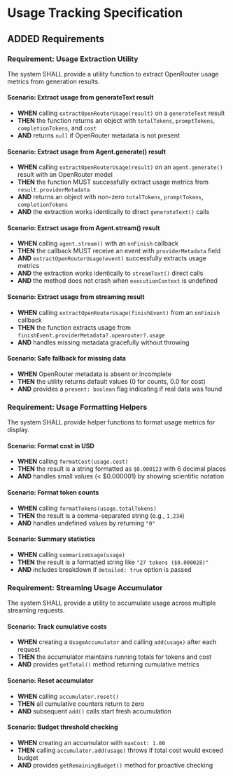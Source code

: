 # Usage Tracking Specification

## ADDED Requirements

### Requirement: Usage Extraction Utility

The system SHALL provide a utility function to extract OpenRouter usage metrics from generation results.

#### Scenario: Extract usage from generateText result

- **WHEN** calling `extractOpenRouterUsage(result)` on a `generateText` result
- **THEN** the function returns an object with `totalTokens`, `promptTokens`, `completionTokens`, and `cost`
- **AND** returns `null` if OpenRouter metadata is not present

#### Scenario: Extract usage from Agent.generate() result

- **WHEN** calling `extractOpenRouterUsage(result)` on an `agent.generate()` result with an OpenRouter model
- **THEN** the function MUST successfully extract usage metrics from `result.providerMetadata`
- **AND** returns an object with non-zero `totalTokens`, `promptTokens`, `completionTokens`
- **AND** the extraction works identically to direct `generateText()` calls

#### Scenario: Extract usage from Agent.stream() result

- **WHEN** calling `agent.stream()` with an `onFinish` callback
- **THEN** the callback MUST receive an event with `providerMetadata` field
- **AND** `extractOpenRouterUsage(event)` successfully extracts usage metrics
- **AND** the extraction works identically to `streamText()` direct calls
- **AND** the method does not crash when `executionContext` is undefined

#### Scenario: Extract usage from streaming result

- **WHEN** calling `extractOpenRouterUsage(finishEvent)` from an `onFinish` callback
- **THEN** the function extracts usage from `finishEvent.providerMetadata?.openrouter?.usage`
- **AND** handles missing metadata gracefully without throwing

#### Scenario: Safe fallback for missing data

- **WHEN** OpenRouter metadata is absent or incomplete
- **THEN** the utility returns default values (0 for counts, 0.0 for cost)
- **AND** provides a `present: boolean` flag indicating if real data was found

### Requirement: Usage Formatting Helpers

The system SHALL provide helper functions to format usage metrics for display.

#### Scenario: Format cost in USD

- **WHEN** calling `formatCost(usage.cost)`
- **THEN** the result is a string formatted as `$0.000123` with 6 decimal places
- **AND** handles small values (< $0.000001) by showing scientific notation

#### Scenario: Format token counts

- **WHEN** calling `formatTokens(usage.totalTokens)`
- **THEN** the result is a comma-separated string (e.g., `1,234`)
- **AND** handles undefined values by returning `"0"`

#### Scenario: Summary statistics

- **WHEN** calling `summarizeUsage(usage)`
- **THEN** the result is a formatted string like `"27 tokens ($0.000028)"`
- **AND** includes breakdown if `detailed: true` option is passed

### Requirement: Streaming Usage Accumulator

The system SHALL provide a utility to accumulate usage across multiple streaming requests.

#### Scenario: Track cumulative costs

- **WHEN** creating a `UsageAccumulator` and calling `add(usage)` after each request
- **THEN** the accumulator maintains running totals for tokens and cost
- **AND** provides `getTotal()` method returning cumulative metrics

#### Scenario: Reset accumulator

- **WHEN** calling `accumulator.reset()`
- **THEN** all cumulative counters return to zero
- **AND** subsequent `add()` calls start fresh accumulation

#### Scenario: Budget threshold checking

- **WHEN** creating an accumulator with `maxCost: 1.00`
- **THEN** calling `accumulator.add(usage)` throws if total cost would exceed budget
- **AND** provides `getRemainingBudget()` method for proactive checking
